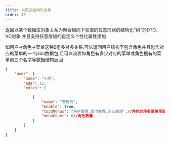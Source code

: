 ```yaml
---
title: 自定义结构化对象
order: 40
---
```

返回以某个数据库对象关系为聚合根向下获取的任意形状的结构化"树"的DTO、VO对象,并且支持任意层级的自定义个性化属性添加

如用户->角色->菜单这种2组多对多关系,可以返回用户结构下包含角色并且包含对应的菜单的一个json数据包,且可以设置如角色有多少对应的菜单或角色拥有的菜单前三个名字等数据结构返回
```json
{
	"user": {
		"name": "小明",
		"age": 12,
		"roles": [

			{
				"name": "管理员",
				"enable": true,
				"top3Menus": "用户管理,部门管理,企业管理",//角色的所有菜单里面的前三个
				"menuCount": 6//角色数量
			}
		]
	}
}
```